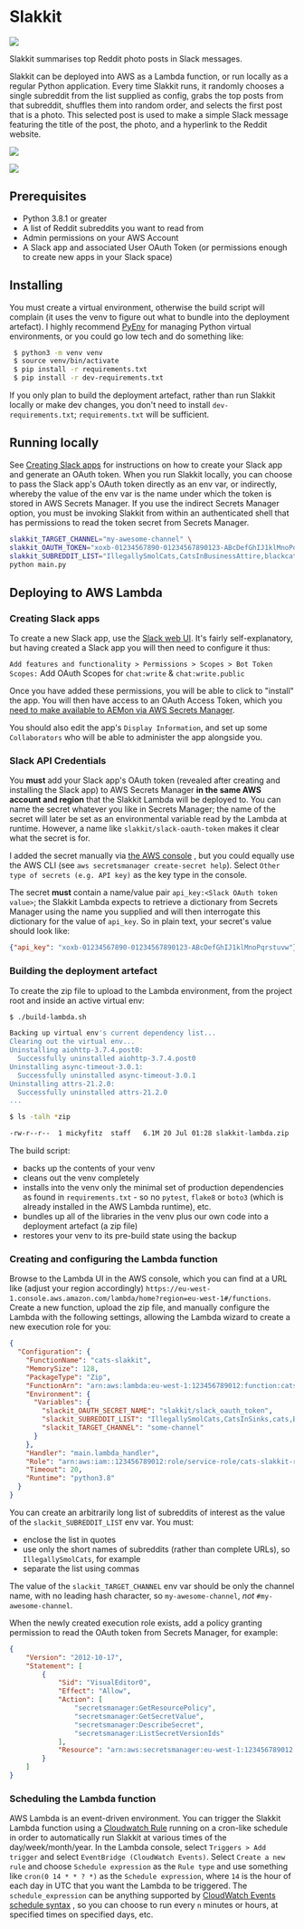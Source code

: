 # Slakkit

<img src="slackit-icon-512.png"/>

Slakkit summarises top Reddit photo posts in Slack messages.

Slakkit can be deployed into AWS as a Lambda function, or run locally as a regular Python application. Every time
Slakkit runs, it randomly chooses a single subreddit from the list supplied as config, grabs the top posts from that
subreddit, shuffles them into random order, and selects the first post that is a photo. This selected post is used to
make a simple Slack message featuring the title of the post, the photo, and a hyperlink to the Reddit website.

<kbd><img src="readme-images/cat-reddit-1.png"/></kbd>

<kbd><img src="readme-images/cat-reddit-2.png"/></kbd>


## Prerequisites
- Python 3.8.1 or greater
- A list of Reddit subreddits you want to read from
- Admin permissions on your AWS Account
- A Slack app and associated User OAuth Token (or permissions enough to create new apps in your Slack space)


## Installing
You must create a virtual environment, otherwise the build script will complain (it uses the venv to figure out what
to bundle into the deployment artefact). I highly recommend [PyEnv](https://github.com/pyenv/pyenv) for managing Python
virtual environments, or you could go low tech and do something like:

```bash
 $ python3 -m venv venv
 $ source venv/bin/activate
 $ pip install -r requirements.txt
 $ pip install -r dev-requirements.txt
```

If you only plan to build the deployment artefact, rather than run Slakkit locally or make dev changes, you don't need
to install `dev-requirements.txt`; `requirements.txt` will be sufficient.


## Running locally
See [Creating Slack apps](#creating-slack-apps) for instructions on how to create your Slack app and generate an OAuth
token. When you run Slakkit locally, you can choose to pass the Slack app's OAuth token directly as an env var, or
indirectly, whereby the value of the env var is the name under which the token is stored in AWS Secrets Manager. If you
use the indirect Secrets Manager option, you must be invoking Slakkit from within an authenticated shell that has
permissions to read the token secret from Secrets Manager.

```bash
slakkit_TARGET_CHANNEL="my-awesome-channel" \
slakkit_OAUTH_TOKEN="xoxb-01234567890-01234567890123-ABcDefGhIJ1klMnoPqrstuvw" \
slakkit_SUBREDDIT_LIST="IllegallySmolCats,CatsInBusinessAttire,blackcats,cats" \
python main.py
```


## Deploying to AWS Lambda

### Creating Slack apps
To create a new Slack app, use the [Slack web UI](https://api.slack.com/apps?new_app=1). It's
fairly self-explanatory, but having created a Slack app you will then need to configure it thus:

`Add features and functionality > Permissions > Scopes > Bot Token Scopes:` Add OAuth Scopes for `chat:write` &
`chat:write.public`

Once you have added these permissions, you will be able to click to "install" the app. You will then
have access to an OAuth Access Token, which you
[need to make available to AEMon via AWS Secrets Manager](#slack-api-credentials).

You should also edit the app's `Display Information`, and set up some `Collaborators` who will be able to administer
the app alongside you.

### Slack API Credentials
You **must** add your Slack app's OAuth token (revealed after creating and installing the Slack app) to AWS Secrets
Manager **in the same AWS account and region** that the Slakkit Lambda will be deployed to. You can name the secret
whatever you like in Secrets Manager; the name of the secret will later be set as an environmental variable read by
the Lambda at runtime. However, a name like `slakkit/slack-oauth-token` makes it clear what the secret is for.

I added the secret manually via
[the AWS console](https://docs.aws.amazon.com/secretsmanager/latest/userguide/manage_create-basic-secret.html)
, but you could equally use the AWS CLI (see `aws secretsmanager create-secret help`). Select `Other type of secrets
(e.g. API key)` as the key type in the console.

The secret **must** contain a name/value pair `api_key:<Slack OAuth token value>`; the Slakkit Lambda expects
to retrieve a dictionary from Secrets Manager using the name you supplied and will then interrogate this dictionary
for the value of `api_key`. So in plain text, your secret's value should look like:
```json
{"api_key": "xoxb-01234567890-01234567890123-ABcDefGhIJ1klMnoPqrstuvw"}
```

### Building the deployment artefact
To create the zip file to upload to the Lambda environment, from the project root and inside an active virtual env:

```bash
$ ./build-lambda.sh

Backing up virtual env's current dependency list...
Clearing out the virtual env...
Uninstalling aiohttp-3.7.4.post0:
  Successfully uninstalled aiohttp-3.7.4.post0
Uninstalling async-timeout-3.0.1:
  Successfully uninstalled async-timeout-3.0.1
Uninstalling attrs-21.2.0:
  Successfully uninstalled attrs-21.2.0
...
```

```bash
$ ls -talh *zip

-rw-r--r--  1 mickyfitz  staff   6.1M 20 Jul 01:28 slakkit-lambda.zip
```
The build script:

- backs up the contents of your venv
- cleans out the venv completely
- installs into the venv only the minimal set of production dependencies as found in `requirements.txt` - so no
`pytest`, `flake8` or `boto3` (which is already installed in the AWS Lambda runtime), etc.
- bundles up all of the libraries in the venv plus our own code into a deployment artefact (a zip file)
- restores your venv to its pre-build state using the backup

### Creating and configuring the Lambda function
Browse to the Lambda UI in the AWS console, which you can find at a URL like (adjust your region accordingly)
`https://eu-west-1.console.aws.amazon.com/lambda/home?region=eu-west-1#/functions`. Create a new function, upload the
zip file, and manually configure the Lambda with the following settings, allowing the Lambda wizard to create a new
execution role for you:

```json
{
  "Configuration": {
    "FunctionName": "cats-slakkit",
    "MemorySize": 128,
    "PackageType": "Zip",
    "FunctionArn": "arn:aws:lambda:eu-west-1:123456789012:function:cats-slakkit",
    "Environment": {
      "Variables": {
        "slackit_OAUTH_SECRET_NAME": "slakkit/slack_oauth_token",
        "slackit_SUBREDDIT_LIST": "IllegallySmolCats,CatsInSinks,cats,Blep",
        "slackit_TARGET_CHANNEL": "some-channel"
      }
    },
    "Handler": "main.lambda_handler",
    "Role": "arn:aws:iam::123456789012:role/service-role/cats-slakkit-role-44dl7jp9",
    "Timeout": 20,
    "Runtime": "python3.8"
  }
}
```

You can create an arbitrarily long list of subreddits of interest as the value of the `slackit_SUBREDDIT_LIST` env var.
You must:

- enclose the list in quotes
- use only the short names of subreddits (rather than complete URLs), so `IllegallySmolCats`, for example
- separate the list using commas

The value of the `slackit_TARGET_CHANNEL` env var should be only the channel name, with no leading hash character, so
`my-awesome-channel`, *not* `#my-awesome-channel`.

When the newly created execution role exists, add a policy granting permission to read the OAuth token from Secrets
Manager, for example:

```json
{
    "Version": "2012-10-17",
    "Statement": [
        {
            "Sid": "VisualEditor0",
            "Effect": "Allow",
            "Action": [
                "secretsmanager:GetResourcePolicy",
                "secretsmanager:GetSecretValue",
                "secretsmanager:DescribeSecret",
                "secretsmanager:ListSecretVersionIds"
            ],
            "Resource": "arn:aws:secretsmanager:eu-west-1:123456789012:secret:slakkit/*"
        }
    ]
}
```

### Scheduling the Lambda function
AWS Lambda is an event-driven environment. You can trigger the Slakkit Lambda function using a
[Cloudwatch Rule](https://docs.aws.amazon.com/AmazonCloudWatch/latest/events/Create-CloudWatch-Events-Rule.html)
running on a cron-like schedule in order to automatically run Slakkit at various times of the day/week/month/year. In
the Lambda console, select `Triggers > Add trigger` and select `EventBridge (CloudWatch Events)`. Select `Create a new
rule` and choose `Schedule expression` as the `Rule type` and use something like `cron(0 14 * * ? *)` as the
`Schedule expression`, where `14` is the hour of each day in UTC that you want the Lambda to be triggered. The
`schedule_expression` can be anything supported by
[CloudWatch Events schedule syntax](https://docs.aws.amazon.com/lambda/latest/dg/services-cloudwatchevents-expressions.html)
, so you can choose to run every `n` minutes or hours, at specified times on specified days, etc.
